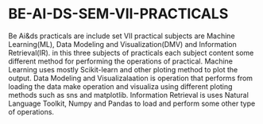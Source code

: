 # BE-AI-DS-SEM-VII-PRACTICALS
Be Ai&amp;ds practicals are include set VII practical subjects are Machine Learning(ML), Data Modeling and Visualization(DMV) and Information Retrieval(IR).
in this three subjects of practicals each subject content some different method for performing the operations of practical.
Machine Learning uses mostly Scikit-learn and other ploting method to plot the output.
Data Modeling and Visualizalaation is operation that performs from loading the data make operation and visualiza using different ploting methods such as sns and matplotlib.
Information Retrieval is uses Natural Language Toolkit, Numpy and Pandas to load and perform some other type of operations.
